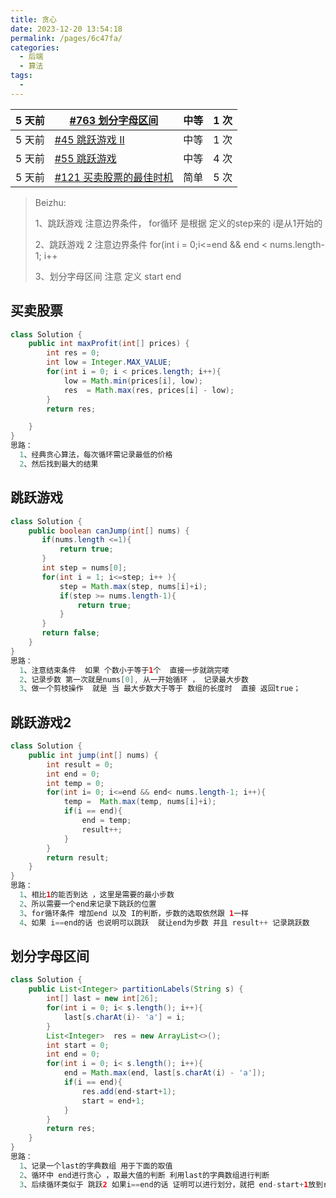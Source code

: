 ```yaml
---
title: 贪心
date: 2023-12-20 13:54:18
permalink: /pages/6c47fa/
categories: 
  - 后端
  - 算法
tags: 
  - 
---
```


| 5 天前 | [#763 划分字母区间](https://leetcode.cn/problems/partition-labels/) | 中等 | 1 次 |
| ------ | ------------------------------------------------------------ | ---- | ---- |
| 5 天前 | [#45 跳跃游戏 II](https://leetcode.cn/problems/jump-game-ii/) | 中等 | 1 次 |
| 5 天前 | [#55 跳跃游戏](https://leetcode.cn/problems/jump-game/)      | 中等 | 4 次 |
| 5 天前 | [#121 买卖股票的最佳时机](https://leetcode.cn/problems/best-time-to-buy-and-sell-stock/) | 简单 | 5 次 |



> Beizhu:
>
> 1、跳跃游戏   注意边界条件， for循环  是根据 定义的step来的  i是从1开始的  
>
> 2、跳跃游戏 2  注意边界条件    for(int i = 0;i<=end && end < nums.length-1; i++
>
> 3、划分字母区间 注意 定义 start end
>
> 



## 买卖股票



```java
class Solution {
    public int maxProfit(int[] prices) {
        int res = 0;
        int low = Integer.MAX_VALUE;
        for(int i = 0; i < prices.length; i++){
            low = Math.min(prices[i], low);
            res  = Math.max(res, prices[i] - low);
        }
        return res;

    }
}
思路：
  1、经典贪心算法，每次循环需记录最低的价格
  2、然后找到最大的结果
```



## 跳跃游戏



```java
class Solution {
    public boolean canJump(int[] nums) {
       if(nums.length <=1){
           return true;
       }
       int step = nums[0];
       for(int i = 1; i<=step; i++ ){
           step = Math.max(step, nums[i]+i);
           if(step >= nums.length-1){
               return true;
           }
       }
       return false;
    }
}
思路：
  1、注意结束条件  如果 个数小于等于1个  直接一步就跳完喽
  2、记录步数 第一次就是nums[0], 从一开始循环 ， 记录最大步数 
  3、做一个剪枝操作  就是 当 最大步数大于等于 数组的长度时  直接 返回true；
```



## 跳跃游戏2



```java
class Solution {
    public int jump(int[] nums) {
        int result = 0;
        int end = 0;
        int temp = 0;
        for(int i= 0; i<=end && end< nums.length-1; i++){
            temp =  Math.max(temp, nums[i]+i);
            if(i == end){
                end = temp;
                result++;
            }   
        }
        return result;
    }
}
思路：
  1、相比1的能否到达 ，这里是需要的最小步数
  2、所以需要一个end来记录下跳跃的位置
  3、for循环条件 增加end 以及 I的判断，步数的选取依然跟 1一样
  4、如果 i==end的话 也说明可以跳跃  就让end为步数 并且 result++ 记录跳跃数
```



## 划分字母区间



```java
class Solution {
    public List<Integer> partitionLabels(String s) {
        int[] last = new int[26];
        for(int i = 0; i< s.length(); i++){
            last[s.charAt(i)- 'a'] = i;
        }
        List<Integer>  res = new ArrayList<>();
        int start = 0;
        int end = 0;
        for(int i = 0; i< s.length(); i++){
            end = Math.max(end, last[s.charAt(i) - 'a']);
            if(i == end){
                res.add(end-start+1);
                start = end+1;
            }
        }
        return res;
    }
}
思路：
  1、记录一个last的字典数组 用于下面的取值
  2、循环中 end进行贪心 ，取最大值的判断 利用last的字典数组进行判断
  3、后续循环类似于 跳跃2 如果i==end的话 证明可以进行划分，就把 end-start+1放到res中，之后start为end+1用于下次循环
```

